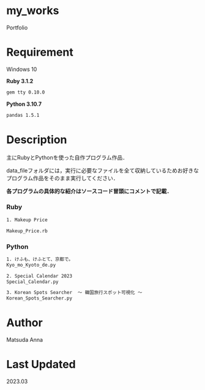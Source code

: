 # **my_works**

Portfolio

# Requirement
Windows 10

**Ruby 3.1.2**

```bash
gem tty 0.10.0
```

**Python 3.10.7**

```bash
pandas 1.5.1
```

# Description

主にRubyとPythonを使った自作プログラム作品．

data_fileフォルダには，実行に必要なファイルを全て収納しているためお好きなプログラム作品をそのまま実行してください．

**各プログラムの具体的な紹介はソースコード冒頭にコメントで記載．**

### **Ruby**

```bash
1. Makeup Price

Makeup_Price.rb
```

### **Python**

```bash
1. けふも、けふとて、京都で。 
Kyo_mo_Kyoto_de.py

2. Special Calendar 2023
Special_Calendar.py

3. Korean Spots Searcher  ～ 韓国旅行スポット可視化 ～
Korean_Spots_Searcher.py
```

# Author

Matsuda Anna

# Last Updated

2023.03
